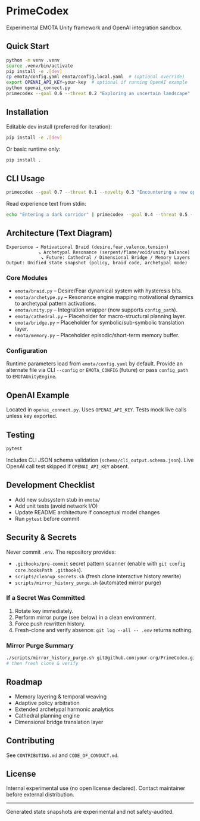 # PrimeCodex

Experimental EMOTA Unity framework and OpenAI integration sandbox.

## Quick Start

```bash
python -m venv .venv
source .venv/bin/activate
pip install -e .[dev]
cp emota/config.yaml emota/config.local.yaml  # (optional override)
export OPENAI_API_KEY=your-key  # optional if running OpenAI example
python openai_connect.py
primecodex --goal 0.6 --threat 0.2 "Exploring an uncertain landscape"
```

## Installation
Editable dev install (preferred for iteration):
```bash
pip install -e .[dev]
```
Or basic runtime only:
```bash
pip install .
```

## CLI Usage
```bash
primecodex --goal 0.7 --threat 0.1 --novelty 0.3 "Encountering a new opportunity"
```
Read experience text from stdin:
```bash
echo "Entering a dark corridor" | primecodex --goal 0.4 --threat 0.5 --pretty
```

## Architecture (Text Diagram)
```
Experience → Motivational Braid (desire,fear,valence,tension)
            ↘ Archetypal Resonance (serpent/flame/void/unity balance)
             ↘ Future: Cathedral / Dimensional Bridge / Memory Layers
Output: Unified state snapshot (policy, braid code, archetypal mode)
```

### Core Modules
- `emota/braid.py` – Desire/Fear dynamical system with hysteresis bits.
- `emota/archetype.py` – Resonance engine mapping motivational dynamics to archetypal pattern activations.
- `emota/unity.py` – Integration wrapper (now supports `config_path`).
- `emota/cathedral.py` – Placeholder for macro-structural planning layer.
- `emota/bridge.py` – Placeholder for symbolic/sub-symbolic translation layer.
- `emota/memory.py` – Placeholder episodic/short-term memory buffer.

### Configuration
Runtime parameters load from `emota/config.yaml` by default. Provide an alternate file via CLI `--config` or `EMOTA_CONFIG` (future) or pass `config_path` to `EMOTAUnityEngine`.

## OpenAI Example
Located in `openai_connect.py`. Uses `OPENAI_API_KEY`. Tests mock live calls unless key exported.

## Testing
```bash
pytest
```
Includes CLI JSON schema validation (`schema/cli_output.schema.json`).
Live OpenAI call test skipped if `OPENAI_API_KEY` absent.

## Development Checklist
- Add new subsystem stub in `emota/`
- Add unit tests (avoid network I/O)
- Update README architecture if conceptual model changes
- Run `pytest` before commit

## Security & Secrets
Never commit `.env`. The repository provides:
- `.githooks/pre-commit` secret pattern scanner (enable with `git config core.hooksPath .githooks`).
- `scripts/cleanup_secrets.sh` (fresh clone interactive history rewrite)
- `scripts/mirror_history_purge.sh` (automated mirror purge)

### If a Secret Was Committed
1. Rotate key immediately.
2. Perform mirror purge (see below) in a clean environment.
3. Force push rewritten history.
4. Fresh-clone and verify absence: `git log --all -- .env` returns nothing.

### Mirror Purge Summary
```bash
./scripts/mirror_history_purge.sh git@github.com:your-org/PrimeCodex.git
# then fresh clone & verify
```

## Roadmap
- Memory layering & temporal weaving
- Adaptive policy arbitration
- Extended archetypal harmonic analytics
- Cathedral planning engine
- Dimensional bridge translation layer

## Contributing
See `CONTRIBUTING.md` and `CODE_OF_CONDUCT.md`.

## License
Internal experimental use (no open license declared). Contact maintainer before external distribution.

---
Generated state snapshots are experimental and not safety-audited.